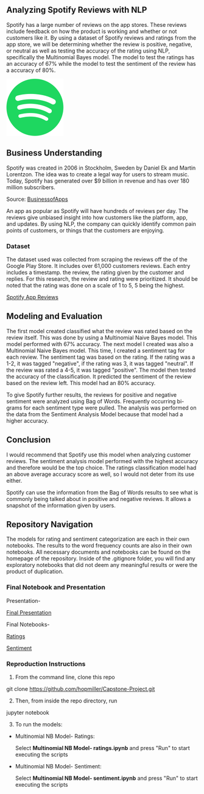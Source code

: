 <!-- Analyzing Spotify Reviews with NLP -->
## Analyzing Spotify Reviews with NLP

Spotify has a large number of reviews on the app stores. These reviews include feedback on how the product is working and whether or not customers like it. By using a dataset of Spotify reviews and ratings from the app store, we will be determining whether the review is positive, negative, or neutral as well as testing the accuracy of the rating using NLP, specifically the Multinomial Bayes model. The model to test the ratings has an accuracy of 67% while the model to test the sentiment of the review has a accuracy of 80%.


![alt text](Spotify_logo_without_text.svg.png)


<!-- Business Understanding -->
## Business Understanding

Spotify was created in 2006 in Stockholm, Sweden by Daniel Ek and Martin Lorentzon. The idea was to create a legal way for users to stream music. Today, Spotify has generated over $9 billion in revenue and has over 180 million subscribers.

Source: [BusinessofApps](https://www.businessofapps.com/data/spotify-statistics/)

An app as popular as Spotify will have hundreds of reviews per day. The reviews give unbiased insight into how customers like the platform, app, and updates. By using NLP, the company can quickly identify common pain points of customers, or things that the customers are enjoying.

### Dataset

The dataset used was collected from scraping the reviews off the of the Google Play Store. It includes over 61,000 customers reviews. Each entry includes a timestamp. the review, the rating given by the customer and replies. For this research, the review and rating were prioritized. It should be noted that the rating was done on a scale of 1 to 5, 5 being the highest. 

[Spotify App Reviews](https://www.kaggle.com/datasets/mfaaris/spotify-app-reviews-2022)


<!-- Modeling and Evaluation -->
## Modeling and Evaluation

The first model created classified what the review was rated based on the review itself. This was done by using a Multinomial Naive Bayes model. This model performed with 67% accuracy. The next model I created was also a Multinomial Naive Bayes model. This time, I created a sentiment tag for each review. The sentiment tag was based on the rating. If the rating was a 1-2, it was tagged "negative", if the rating was 3, it was tagged "neutral". If the review was rated a 4-5, it was tagged "positive". The model then tested the accuracy of the classification. It predicted the sentiment of the review based on the review left. This model had an 80% accuracy.

To give Spotify further results, the reviews for positive and negative sentiment were analyzed using Bag of Words. Frequently occurring bi-grams for each sentiment type were pulled. The analysis was performed on the data from the Sentiment Analysis Model because that model had a higher accuracy. 


<!-- Conclusion -->
## Conclusion

I would recommend that Spotify use this model when analyzing customer reviews. The sentiment analysis model performed with the highest accuracy and therefore would be the top choice. The ratings classification model had an above average accuracy score as well, so I would not deter from its use either.

Spotify can use the information from the Bag of Words results to see what is commonly being talked about in positive and negative reviews. It allows a snapshot of the information given by users.


<!-- Repository Navigation -->
## Repository Navigation

The models for rating and sentiment categorization are each in their own notebooks. The results to the word frequency counts are also in their own notebooks. All necessary documents and notebooks can be found on the homepage of the repository. Inside of the .gitignore folder, you will find any exploratory notebooks that did not deem any meaningful results or were the product of duplication. 

### Final Notebook and Presentation

Presentation- 


[Final Presentation](https://github.com/hopmiller/Capstone-Project/blob/main/Final%20Presentation.pptx)


Final Notebooks- 


[Ratings](https://github.com/hopmiller/Capstone-Project/blob/66406ae9f4a72b0e7b89fc4f5adba04c62860c98/Multinomial%20NB%20Model-%20ratings.ipynb)

[Sentiment](https://github.com/hopmiller/Capstone-Project/blob/66406ae9f4a72b0e7b89fc4f5adba04c62860c98/Multinomial%20NB%20Model-%20sentiment.ipynb)

### Reproduction Instructions 

1. From the command line, clone this repo 

git clone https://github.com/hopmiller/Capstone-Project.git




2. Then, from inside the repo directory, run 

jupyter notebook




3. To run the models:

* Multinomial NB Model- Ratings:
    
    Select **Multinomial NB Model- ratings.ipynb** and press "Run" to start executing the scripts

* Multinomial NB Model- Sentiment:
    
    Select **Multinomial NB Model- sentiment.ipynb** and press "Run" to start executing the scripts
